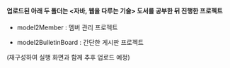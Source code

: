 #### 업로드된 아래 두 폴더는 <자바, 웹을 다루는 기술> 도서를 공부한 뒤 진행한 프로젝트

* model2Member : 멤버 관리 프로젝트

* model2BulletinBoard : 간단한 게시판 프로젝트 
 
 (재구성하여 실행 화면과 함께 추후 업로드 예정)
